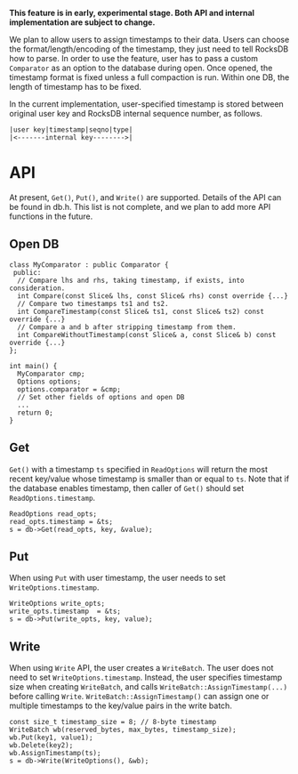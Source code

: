 **This feature is in early, experimental stage. Both API and internal implementation are subject to change.**

We plan to allow users to assign timestamps to their data. Users can choose the format/length/encoding of the timestamp, they just need to tell RocksDB how to parse. In order to use the feature, user has to pass a custom `Comparator` as an option to the database during open. Once opened, the timestamp format is fixed unless a full compaction is run. Within one DB, the length of timestamp has to be fixed.

In the current implementation, user-specified timestamp is stored between original user key and RocksDB internal sequence number, as follows.
```
|user key|timestamp|seqno|type|
|<-------internal key-------->|
```

# API
At present, `Get()`, `Put()`, and `Write()` are supported. Details of the API can be found in db.h. This list is not complete, and we plan to add more API functions in the future.

## Open DB
```
class MyComparator : public Comparator {
 public:
  // Compare lhs and rhs, taking timestamp, if exists, into consideration.
  int Compare(const Slice& lhs, const Slice& rhs) const override {...}
  // Compare two timestamps ts1 and ts2.
  int CompareTimestamp(const Slice& ts1, const Slice& ts2) const override {...}
  // Compare a and b after stripping timestamp from them.
  int CompareWithoutTimestamp(const Slice& a, const Slice& b) const override {...}
};

int main() {
  MyComparator cmp;
  Options options;
  options.comparator = &cmp;
  // Set other fields of options and open DB
  ...
  return 0;
}
```
## Get
`Get()` with a timestamp `ts` specified in `ReadOptions` will return the most recent key/value whose timestamp is smaller than or equal to `ts`. Note that if the database enables timestamp, then caller of `Get()` 
should set `ReadOptions.timestamp`.
```
ReadOptions read_opts;
read_opts.timestamp = &ts;
s = db->Get(read_opts, key, &value);
``` 
## Put
When using `Put` with user timestamp, the user needs to set `WriteOptions.timestamp`.
```
WriteOptions write_opts;
write_opts.timestamp  = &ts;
s = db->Put(write_opts, key, value);
```
## Write
When using `Write` API, the user creates a `WriteBatch`. The user does not need to set `WriteOptions.timestamp`. Instead, the user specifies timestamp size when creating `WriteBatch`, and calls `WriteBatch::AssignTimestamp(...)` before calling `Write`. `WriteBatch::AssignTimestamp()` can assign one or multiple timestamps to the key/value pairs in the write batch.
```
const size_t timestamp_size = 8; // 8-byte timestamp
WriteBatch wb(reserved_bytes, max_bytes, timestamp_size);
wb.Put(key1, value1);
wb.Delete(key2);
wb.AssignTimestamp(ts);
s = db->Write(WriteOptions(), &wb);
```